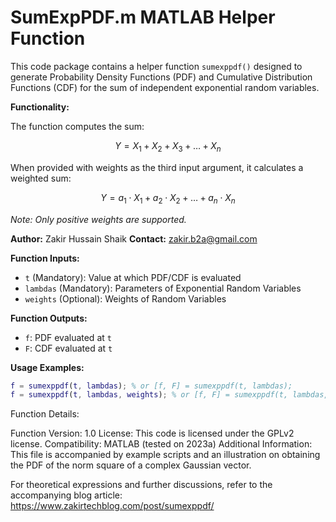 # SumExpPDF.m MATLAB Helper Function

This code package contains a helper function `sumexppdf()` designed to generate Probability Density Functions (PDF) and Cumulative Distribution Functions (CDF) for the sum of independent exponential random variables.

**Functionality:**

The function computes the sum:
```math
Y = X_1 + X_2 + X_3 + \ldots + X_n
```

When provided with weights as the third input argument, it calculates a weighted sum:
```math 
Y = a_1 \cdot X_1 + a_2 \cdot X_2 + \ldots + a_n \cdot X_n 
```

*Note: Only positive weights are supported.*

**Author:** Zakir Hussain Shaik
**Contact:** zakir.b2a@gmail.com

**Function Inputs:**
- `t` (Mandatory): Value at which PDF/CDF is evaluated
- `lambdas` (Mandatory): Parameters of Exponential Random Variables
- `weights` (Optional): Weights of Random Variables

**Function Outputs:**
- `f`: PDF evaluated at `t`
- `F`: CDF evaluated at `t`

**Usage Examples:**
```matlab
f = sumexppdf(t, lambdas); % or [f, F] = sumexppdf(t, lambdas);
f = sumexppdf(t, lambdas, weights); % or [f, F] = sumexppdf(t, lambdas, weights);
```

Function Details:

Function Version: 1.0
License: This code is licensed under the GPLv2 license.
Compatibility: MATLAB (tested on 2023a)
Additional Information:
This file is accompanied by example scripts and an illustration on obtaining the PDF of the norm square of a complex Gaussian vector.

For theoretical expressions and further discussions, refer to the accompanying blog article: https://www.zakirtechblog.com/post/sumexppdf/
